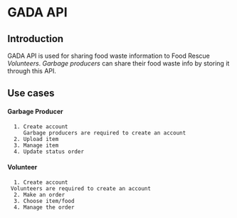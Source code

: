 # **GADA API**

## Introduction
GADA API is used for sharing food waste information to Food Rescue *Volunteers*. *Garbage producers* can share their food waste info by storing it through this API.

## Use cases

#### Garbage Producer
      1. Create account
         Garbage producers are required to create an account
      2. Upload item
      3. Manage item
      4. Update status order 

#### Volunteer
      1. Create account
	 Volunteers are required to create an account
      2. Make an order
      3. Choose item/food
      4. Manage the order
